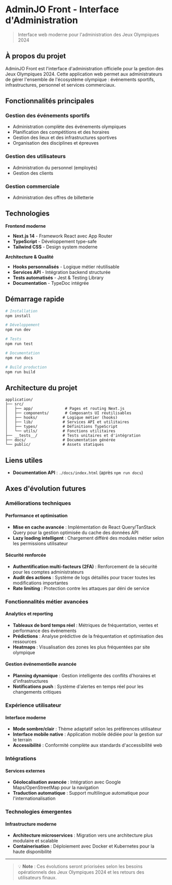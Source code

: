 # AdminJO Front - Interface d'Administration

> Interface web moderne pour l'administration des Jeux Olympiques 2024

## À propos du projet

AdminJO Front est l'interface d'administration officielle pour la gestion des Jeux Olympiques 2024. Cette application web permet aux administrateurs de gérer l'ensemble de l'écosystème olympique : événements sportifs, infrastructures, personnel et services commerciaux.

## Fonctionnalités principales

### Gestion des événements sportifs
- Administration complète des événements olympiques
- Planification des compétitions et des horaires
- Gestion des lieux et des infrastructures sportives
- Organisation des disciplines et épreuves

### Gestion des utilisateurs
- Administration du personnel (employés)
- Gestion des clients

### Gestion commerciale
- Administration des offres de billetterie


## Technologies

**Frontend moderne**
- **Next.js 14** - Framework React avec App Router
- **TypeScript** - Développement type-safe
- **Tailwind CSS** - Design system moderne

**Architecture & Qualité**
- **Hooks personnalisés** - Logique métier réutilisable
- **Services API** - Intégration backend structurée
- **Tests automatisés** - Jest & Testing Library
- **Documentation** - TypeDoc intégrée

## Démarrage rapide

```bash
# Installation
npm install

# Développement
npm run dev

# Tests
npm run test

# Documentation
npm run docs

# Build production
npm run build
```

## Architecture du projet

```
application/
├── src/
│   ├── app/              # Pages et routing Next.js
│   ├── components/       # Composants UI réutilisables
│   ├── hooks/           # Logique métier (hooks)
│   ├── lib/             # Services API et utilitaires
│   ├── types/           # Définitions TypeScript
│   └── utils/           # Fonctions utilitaires
├── __tests__/           # Tests unitaires et d'intégration
├── docs/                # Documentation générée
└── public/              # Assets statiques
```

## Liens utiles

- **Documentation API** : `./docs/index.html` (après `npm run docs`)

## Axes d'évolution futures

### Améliorations techniques

#### Performance et optimisation
- **Mise en cache avancée** : Implémentation de React Query/TanStack Query pour la gestion optimisée du cache des données API
- **Lazy loading intelligent** : Chargement différé des modules métier selon les permissions utilisateur

#### Sécurité renforcée
- **Authentification multi-facteurs (2FA)** : Renforcement de la sécurité pour les comptes administrateurs
- **Audit des actions** : Système de logs détaillés pour tracer toutes les modifications importantes
- **Rate limiting** : Protection contre les attaques par déni de service

### Fonctionnalités métier avancées

#### Analytics et reporting
- **Tableaux de bord temps réel** : Métriques de fréquentation, ventes et performance des événements
- **Prédictions** : Analyse prédictive de la fréquentation et optimisation des ressources
- **Heatmaps** : Visualisation des zones les plus fréquentées par site olympique

#### Gestion événementielle avancée
- **Planning dynamique** : Gestion intelligente des conflits d'horaires et d'infrastructures
- **Notifications push** : Système d'alertes en temps réel pour les changements critiques

### Expérience utilisateur

#### Interface moderne
- **Mode sombre/clair** : Thème adaptatif selon les préférences utilisateur
- **Interface mobile native** : Application mobile dédiée pour la gestion sur le terrain
- **Accessibilité** : Conformité complète aux standards d'accessibilité web

### Intégrations

#### Services externes
- **Géolocalisation avancée** : Intégration avec Google Maps/OpenStreetMap pour la navigation
- **Traduction automatique** : Support multilingue automatique pour l'internationalisation

### Technologies émergentes

#### Infrastructure moderne
- **Architecture microservices** : Migration vers une architecture plus modulaire et scalable
- **Containerisation** : Déploiement avec Docker et Kubernetes pour la haute disponibilité

---

> 💡 **Note** : Ces évolutions seront priorisées selon les besoins opérationnels des Jeux Olympiques 2024 et les retours des utilisateurs finaux.
